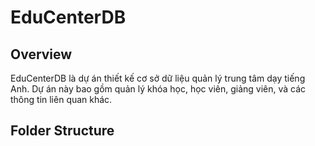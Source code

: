 # EduCenterDB

## Overview
EduCenterDB là dự án thiết kế cơ sở dữ liệu quản lý trung tâm dạy tiếng Anh. Dự án này bao gồm quản lý khóa học, học viên, giảng viên, và các thông tin liên quan khác.

## Folder Structure

